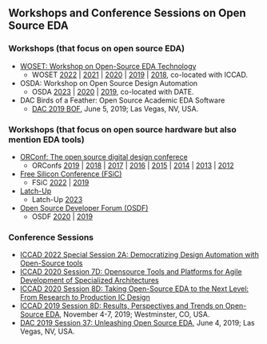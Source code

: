 ## Workshops and Conference Sessions on Open Source EDA

### Workshops (that focus on open source EDA)
- [WOSET: Workshop on Open-Source EDA Technology](https://woset-workshop.github.io/)
  - WOSET [2022](https://woset-workshop.github.io/WOSET2022.html) | [2021](https://woset-workshop.github.io/WOSET2021.html) | [2020](https://woset-workshop.github.io/) | [2019](https://woset-workshop.github.io/WOSET2019.html) | [2018](https://woset-workshop.github.io/WOSET2018.html), co-located with ICCAD.
- OSDA: Workshop on Open Source Design Automation
  - OSDA [2023](http://osda.ws/) | [2020](https://osda.ws/past-events/osda2020/) | [2019](https://osda.gitlab.io/), co-located with DATE.
- DAC Birds of a Feather: Open Source Academic EDA Software
  - [DAC 2019 BOF](https://github.com/The-OpenROAD-Project/Birds-of-a-Feather-Open-Source-Academic-EDA-Software/wiki/DAC-2019-Birds-of-a-Feather:-Open-Source-Academic-EDA-Software), June 5, 2019; Las Vegas, NV, USA.

### Workshops (that focus on open source hardware but also mention EDA tools)
+ [ORConf: The open source digital design conferece](https://orconf.org/)
  - ORConfs [2019](https://orconf.org/2019/) | [2018](https://orconf.org/2018/) | [2017](https://orconf.org/2017/) | [2016](https://orconf.org/2016/) | [2015](https://orconf.org/2015/) | [2014](https://orconf.org/2014/) | [2013](https://orconf.org/2013/) | [2012](https://orconf.org/2012/)
+ [Free Silicon Conference (FSiC)](https://f-si.org/)
  - FSiC [2022](https://wiki.f-si.org/index.php/FSiC2022) | [2019](https://wiki.f-si.org/index.php/FSiC2019)
+ [Latch-Up](https://www.fossi-foundation.org/latchup/)
  - Latch-Up [2023](https://www.fossi-foundation.org/latchup/)
+ [Open Source Developer Forum (OSDF)](https://www.osdforum.org/)
  - OSDF [2020](https://www.osdforum.org/) | [2019](https://www.osdforum.org/2019/)

### Conference Sessions
- [ICCAD 2022 Special Session 2A: Democratizing Design Automation with Open-Source tools](https://2022.iccad.com/technical-program/)
- [ICCAD 2020 Session 7D: Opensource Tools and Platforms for Agile Development of Specialized Architectures](https://iccad.com/event_details?id=305-7-D)
- [ICCAD 2020 Session 8D: Taking Open-Source EDA to the Next Level: From Research to Production IC Design](https://iccad.com/event_details?id=305-8-D)
- [ICCAD 2019 Session 8D: Results, Perspectives and Trends on Open-Source EDA](https://www.mpassociates.com/events/browseproceedings.aspx?confid=283), November 4-7, 2019; Westminster, CO, USA.
- [DAC 2019 Session 37: Unleashing Open Source EDA](http://www2.dac.com/events/eventdetails.aspx?id=267-37), June 4, 2019; Las Vegas, NV, USA.
